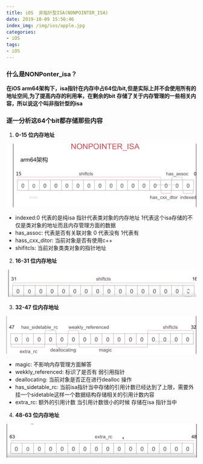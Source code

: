 ```yaml
---
title: iOS  非指针型ISA(NONPOINTER_ISA)
date: 2019-10-09 15:56:46
index_img: /img/ios/apple.jpg
categories:
- iOS
tags:
- iOS
---
```


### 什么是NONPonter_isa？

 **在iOS arm64架构下，isa指针在内存中占64位/bit,但是实际上并不会使用所有的地址空间,为了提高内存的利用率，在剩余的bit**
 **存储了关于内存管理的一些相关内容，所以说这个叫非指针型的isa**

### 逐一分析这64个bit都存储那些内容

1. **0-15 位内存地址**

![](/img/ios/isa15.png)
- indexed:0 代表的是纯isa 指针代表类对象的内存地址 1代表这个isa存储的不仅是类对象的地址而且内存管理方面的数据
- has_assoc: 代表是否有关联对象  0 代表没有 1代表有
- hass_cxx_ditor: 当前对象是否有使用c++
- shifitcls: 当前对象类类对象的指针地址

2. **16-31 位内存地址**

![](/img/ios/isa31.png)

3. **32-47 位内存地址**

  ![](/img/ios/isa47.png)
- magic: 不影响内存管理方面解答
- wekkly_referenced: 标识了是否有 弱引用指针
- deallocating: 当前对象是否正在进行dealloc 操作
- has_sidetable_rc: 当前isa指针当中存储的引用计数已经达到了上限，需要外挂一个sidetable这样一个数据结构存储相关的引用计数内容
- extra_rc: 额外的引用计数 当引用计数很小的时候 存储在isa 指针当中

4. **48-63 位内存地址**

![](/img/ios/isa63.png)